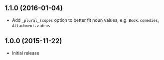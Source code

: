 ## 1.1.0 (2016-01-04)

- Add `_plural_scopes` option to better fit noun values, e.g. `Book.comedies`,
  `Attachment.videos`

## 1.0.0 (2015-11-22)

- Initial release
